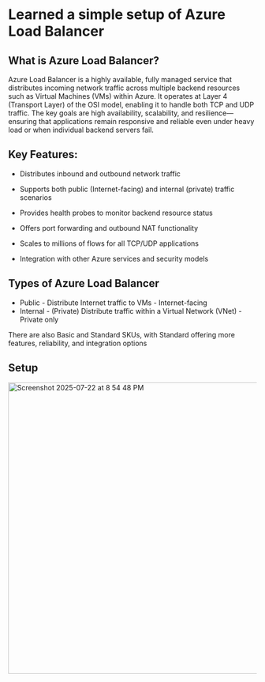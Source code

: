 # Learned a simple setup of Azure Load Balancer 

## What is Azure Load Balancer?

Azure Load Balancer is a highly available, fully managed service that distributes incoming network traffic across multiple backend resources such as Virtual Machines (VMs) within Azure. It operates at Layer 4 (Transport Layer) of the OSI model, enabling it to handle both TCP and UDP traffic. The key goals are high availability, scalability, and resilience—ensuring that applications remain responsive and reliable even under heavy load or when individual backend servers fail.

## Key Features:

- Distributes inbound and outbound network traffic

- Supports both public (Internet-facing) and internal (private) traffic scenarios

- Provides health probes to monitor backend resource status

- Offers port forwarding and outbound NAT functionality

- Scales to millions of flows for all TCP/UDP applications

- Integration with other Azure services and security models

## Types of Azure Load Balancer

- Public - Distribute Internet traffic to VMs - Internet-facing
- Internal - (Private)	Distribute traffic within a Virtual Network (VNet) - Private only

There are also Basic and Standard SKUs, with Standard offering more features, reliability, and integration options

## Setup 

<img width="1039" height="590" alt="Screenshot 2025-07-22 at 8 54 48 PM" src="https://github.com/user-attachments/assets/d0aa8fd6-b323-4e9c-a0f9-9580504a1b19" />
